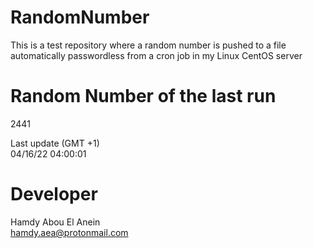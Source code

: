 # RandomNumber    
This is a test repository where a random number is pushed to a file automatically passwordless from a cron job in my Linux CentOS server    
# Random Number of the last run   
2441
      
Last update (GMT +1)    
04/16/22 04:00:01
# Developer    
Hamdy Abou El Anein   
hamdy.aea@protonmail.com
